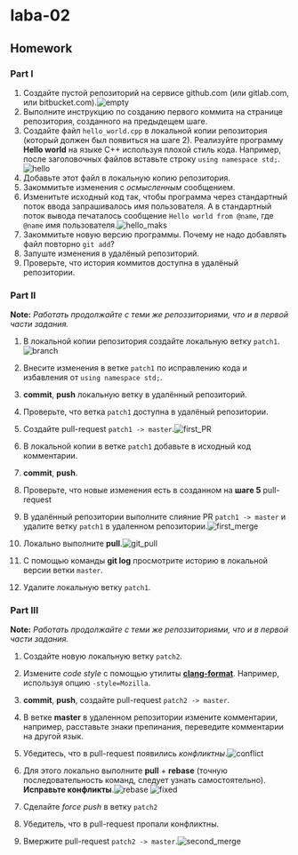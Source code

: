 # laba-02
## Homework

### Part I

1. Создайте пустой репозиторий на сервисе github.com (или gitlab.com, или bitbucket.com).![empty](https://user-images.githubusercontent.com/100668619/162966635-a0dc2722-fd84-47fd-8a0b-45a1d0565b4b.png)
2. Выполните инструкцию по созданию первого коммита на странице репозитория, созданного на предыдещем шаге.
3. Создайте файл `hello_world.cpp` в локальной копии репозитория (который должен был появиться на шаге 2). Реализуйте программу **Hello world** на языке C++ используя плохой стиль кода. Например, после заголовочных файлов вставьте строку `using namespace std;`.![hello](https://user-images.githubusercontent.com/100668619/162968344-9da9ac1c-bd7e-4979-ab37-af7574577d9c.png)
4. Добавьте этот файл в локальную копию репозитория.
5. Закоммитьте изменения с *осмысленным* сообщением.
6. Изменитьте исходный код так, чтобы программа через стандартный поток ввода запрашивалось имя пользователя. А в стандартный поток вывода печаталось сообщение `Hello world from @name`, где `@name` имя пользователя.![hello_maks](https://user-images.githubusercontent.com/100668619/162968715-1bb41862-0043-4fa6-89a4-11f204560788.png)
7. Закоммитьте новую версию программы. Почему не надо добавлять файл повторно `git add`?
8. Запуште изменения в удалёный репозиторий.
9. Проверьте, что история коммитов доступна в удалёный репозитории.

### Part II

**Note:** *Работать продолжайте с теми же репоззиториями, что и в первой части задания.*
1. В локальной копии репозитория создайте локальную ветку `patch1`.![branch](https://user-images.githubusercontent.com/100668619/162968953-0fecb027-42b8-40da-93c2-3358c1ce03bf.png)
2. Внесите изменения в ветке `patch1` по исправлению кода и избавления от `using namespace std;`.
3. **commit**, **push** локальную ветку в удалённый репозиторий.
4. Проверьте, что ветка `patch1` доступна в удалёный репозитории.
5. Создайте pull-request `patch1 -> master`.![first_PR](https://user-images.githubusercontent.com/100668619/162969092-9ae3f6d4-a626-4eed-8d72-b82ecd89007e.png)
6. В локальной копии в ветке `patch1` добавьте в исходный код комментарии.
7. **commit**, **push**.
8. Проверьте, что новые изменения есть в созданном на **шаге 5** pull-request
9. В удалённый репозитории выполните  слияние PR `patch1 -> master` и удалите ветку `patch1` в удаленном репозитории.![first_merge ](https://user-images.githubusercontent.com/100668619/162969327-ea818843-aa0c-47ac-84d5-156fd774b093.png)

10. Локально выполните **pull**.![git_pull](https://user-images.githubusercontent.com/100668619/162970196-db3356b8-3847-4bf3-ba49-ebb33b7225fa.png)
11. С помощью команды **git log** просмотрите историю в локальной версии ветки `master`.
12. Удалите локальную ветку `patch1`.

### Part III

**Note:** *Работать продолжайте с теми же репоззиториями, что и в первой части задания.*
1. Создайте новую локальную ветку `patch2`.
2. Измените *code style* с помощью утилиты [**clang-format**](http://clang.llvm.org/docs/ClangFormat.html). Например, используя опцию `-style=Mozilla`.
3. **commit**, **push**, создайте pull-request `patch2 -> master`.
4. В ветке **master** в удаленном репозитории измените комментарии, например, расставьте знаки препинания, переведите комментарии на другой язык.
5. Убедитесь, что в pull-request появились *конфликтны*.![conflict](https://user-images.githubusercontent.com/100668619/162970573-cf28338f-3bf6-407f-baca-e7022ae8a6aa.png)

6. Для этого локально выполните **pull** + **rebase** (точную последовательность команд, следует узнать самостоятельно). **Исправьте конфликты**.![rebase](https://user-images.githubusercontent.com/100668619/162970831-11e875b9-05eb-47a2-99b1-18a689731f3f.png)
![fixed](https://user-images.githubusercontent.com/100668619/162970946-4d35c4bf-ea6a-48c1-9e0c-a3d4074ad235.png)

7. Сделайте *force push* в ветку `patch2`
8. Убедитель, что в pull-request пропали конфликтны. 
9. Вмержите pull-request `patch2 -> master`.![second_merge](https://user-images.githubusercontent.com/100668619/162970990-10c2b5fb-8946-459a-be3f-e27386c9c495.png)


